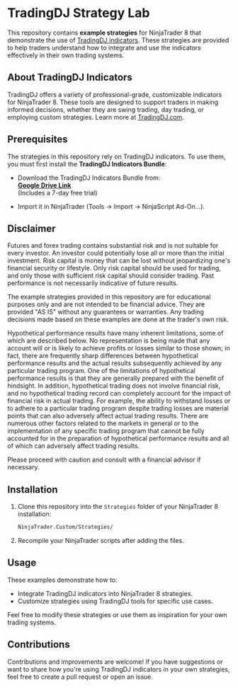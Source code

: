 # TradingDJ Strategy Lab

This repository contains **example strategies** for NinjaTrader 8 that demonstrate the use of [TradingDJ indicators](https://tradingdj.com/ninjatrader-indicators). These strategies are provided to help traders understand how to integrate and use the indicators effectively in their own trading systems.

## About TradingDJ Indicators

TradingDJ offers a variety of professional-grade, customizable indicators for NinjaTrader 8. These tools are designed to support traders in making informed decisions, whether they are swing trading, day trading, or employing custom strategies. Learn more at [TradingDJ.com](https://tradingdj.com/ninjatrader-indicators).

## Prerequisites

The strategies in this repository rely on TradingDJ indicators. To use them, you must first install the **TradingDJ Indicators Bundle**:

- Download the TradingDJ Indicators Bundle from:  
  **[Google Drive Link](https://drive.google.com/drive/u/2/folders/1MABT9-IpHH5-FTQ2ph0bG5u3lxNw_EXw)**  
  (Includes a 7-day free trial)
  
- Import it in NinjaTrader (Tools -> Import -> NinjaScript Ad-On...).

## Disclaimer

Futures and forex trading contains substantial risk and is not suitable for every investor. An investor could potentially lose all or more than the initial investment. Risk capital is money that can be lost without jeopardizing one's financial security or lifestyle. Only risk capital should be used for trading, and only those with sufficient risk capital should consider trading. Past performance is not necessarily indicative of future results.

The example strategies provided in this repository are for educational purposes only and are not intended to be financial advice. They are provided "AS IS" without any guarantees or warranties. Any trading decisions made based on these examples are done at the trader's own risk.

Hypothetical performance results have many inherent limitations, some of which are described below. No representation is being made that any account will or is likely to achieve profits or losses similar to those shown; in fact, there are frequently sharp differences between hypothetical performance results and the actual results subsequently achieved by any particular trading program. One of the limitations of hypothetical performance results is that they are generally prepared with the benefit of hindsight. In addition, hypothetical trading does not involve financial risk, and no hypothetical trading record can completely account for the impact of financial risk in actual trading. For example, the ability to withstand losses or to adhere to a particular trading program despite trading losses are material points that can also adversely affect actual trading results. There are numerous other factors related to the markets in general or to the implementation of any specific trading program that cannot be fully accounted for in the preparation of hypothetical performance results and all of which can adversely affect trading results.

Please proceed with caution and consult with a financial advisor if necessary.

## Installation

1. Clone this repository into the `Strategies` folder of your NinjaTrader 8 installation:
   ```bash
   NinjaTrader.Custom/Strategies/
   ```
2. Recompile your NinjaTrader scripts after adding the files.

## Usage

These examples demonstrate how to:
- Integrate TradingDJ indicators into NinjaTrader 8 strategies.
- Customize strategies using TradingDJ tools for specific use cases.

Feel free to modify these strategies or use them as inspiration for your own trading systems.

## Contributions

Contributions and improvements are welcome! If you have suggestions or want to share how you're using TradingDJ indicators in your own strategies, feel free to create a pull request or open an issue.
